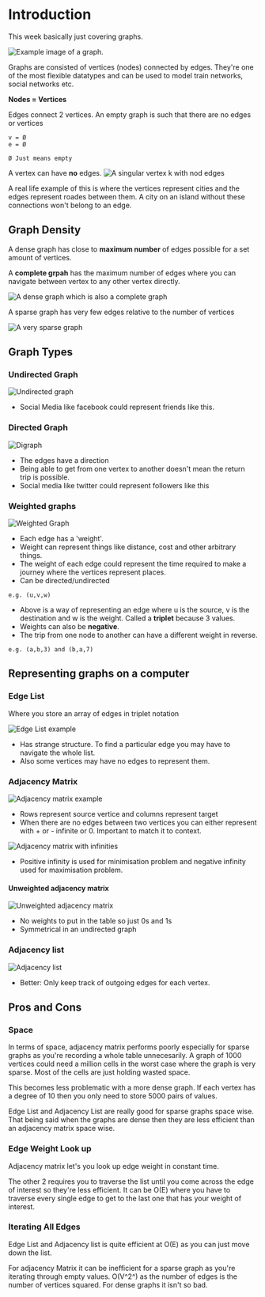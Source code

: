 # Introduction

This week basically just covering graphs.

![Example image of a graph.](image.png)

Graphs are consisted of vertices (nodes) connected by edges. They're one of the most flexible datatypes and can be used to model train networks, social networks etc.

**Nodes = Vertices**

Edges connect 2 vertices.
An empty graph is such that there are no edges or vertices

```
v = Ø
e = Ø

Ø Just means empty
```

A vertex can have **no** edges.
![A singular vertex k with nod edges](image-1.png)

A real life example of this is where the vertices represent cities and the edges represent roades between them. A city on an island without these connections won't belong to an edge.

## Graph Density

A dense graph has close to **maximum number** of edges possible for a set amount of vertices.

A **complete grpah** has the maximum number of edges where you can navigate between vertex to any other vertex directly.

![A dense graph which is also a complete graph](image-2.png)

A sparse graph has very few edges relative to the number of vertices

![A very sparse graph](image-3.png)

## Graph Types

### Undirected Graph

![Undirected graph](image-4.png)

- Social Media like facebook could represent friends like this.

### Directed Graph

![Digraph](image-5.png)

- The edges have a direction
- Being able to get from one vertex to another doesn't mean the return trip is possible.
- Social media like twitter could represent followers like this

### Weighted graphs

![Weighted Graph](image-6.png)

- Each edge has a 'weight'.
- Weight can represent things like distance, cost and other arbitrary things.
- The weight of each edge could represent the time required to make a journey where the vertices represent places.
- Can be directed/undirected

`e.g. (u,v,w)`

- Above is a way of representing an edge where u is the source, v is the destination and w is the weight. Called a **triplet** because 3 values.
- Weights can also be **negative**.
- The trip from one node to another can have a different weight in reverse.

`e.g. (a,b,3) and (b,a,7)`

## Representing graphs on a computer

### Edge List

Where you store an array of edges in triplet notation

![Edge List example](image-7.png)

- Has strange structure. To find a particular edge you may have to navigate the whole list.
- Also some vertices may have no edges to represent them.

### Adjacency Matrix

![Adjacency matrix example](image-8.png)

- Rows represent source vertice and columns represent target
- When there are no edges between two vertices you can either represent with + or - infinite or 0. Important to match it to context.

![Adjacency matrix with infinities](image-9.png)

- Positive infinity is used for minimisation problem and negative infinity used for maximisation problem.

#### Unweighted adjacency matrix

![Unweighted adjacency matrix](image-10.png)

- No weights to put in the table so just 0s and 1s
- Symmetrical in an undirected graph

### Adjacency list

![Adjacency list](image-11.png)

- Better: Only keep track of outgoing edges for each vertex.

## Pros and Cons

### Space

In terms of space, adjacency matrix performs poorly especially for sparse graphs as you're recording a whole table unnecesarily. A graph of 1000 vertices could need a million cells in the worst case where the graph is very sparse. Most of the cells are just holding wasted space.

This becomes less problematic with a more dense graph. If each vertex has a degree of 10 then you only need to store 5000 pairs of values.

Edge List and Adjacency List are really good for sparse graphs space wise. That being said when the graphs are dense then they are less efficient than an adjacency matrix space wise.

### Edge Weight Look up

Adjacency matrix let's you look up edge weight in constant time.

The other 2 requires you to traverse the list until you come across the edge of interest so they're less efficient. It can be O(E) where you have to traverse every single edge to get to the last one that has your weight of interest.

### Iterating All Edges

Edge List and Adjacency list is quite efficient at O(E) as you can just move down the list.

For adjacency Matrix it can be inefficient for a sparse graph as you're iterating through empty values. O(V^2^) as the number of edges is the number of vertices squared. For dense graphs it isn't so bad.